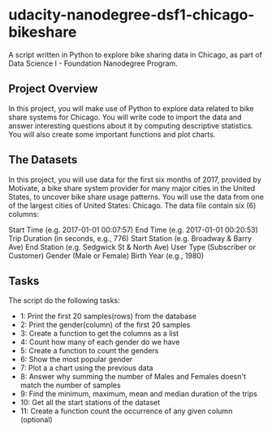 # udacity-nanodegree-dsf1-chicago-bikeshare
A script written in Python to explore bike sharing data in Chicago, as part of Data Science I - Foundation Nanodegree Program.

## Project Overview
In this project, you will make use of Python to explore data related to bike share systems for Chicago. You will write code to import the data and answer interesting questions about it by computing descriptive statistics. You will also create some important functions and plot charts.

## The Datasets
In this project, you will use data for the first six months of 2017, provided by Motivate, a bike share system provider for many major cities in the United States, to uncover bike share usage patterns. You will use the data from one of the largest cities of United States: Chicago. The data file contain six (6) columns:

Start Time (e.g. 2017-01-01 00:07:57)
End Time (e.g. 2017-01-01 00:20:53)
Trip Duration (in seconds, e.g., 776)
Start Station (e.g. Broadway & Barry Ave)
End Station (e.g. Sedgwick St & North Ave)
User Type (Subscriber or Customer)
Gender (Male or Female)
Birth Year (e.g., 1980)

## Tasks
The script do the following tasks:
* 1: Print the first 20 samples(rows) from the database
* 2: Print the gender(column) of the first 20 samples
* 3: Create a function to get the columns as a list
* 4: Count how many of each gender do we have
* 5: Create a function to count the genders
* 6: Show the most popular gender
* 7: Plot a a chart using the previous data
* 8: Answer why summing the number of Males and Females doesn't match the number of samples
* 9: Find the minimum, maximum, mean and median duration of the trips
* 10: Get all the start stations of the dataset
* 11: Create a function count the occurrence of any given column (optional)
